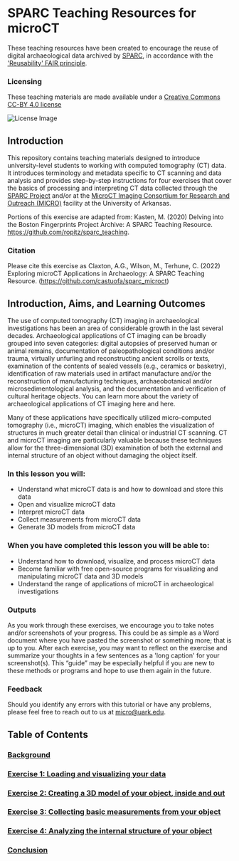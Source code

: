 # SPARC Teaching Resources for microCT

These teaching resources have been created to encourage the reuse of digital archaeological data archived by [SPARC](https://sparc.cast.uark.edu/), in accordance with the ['Reusability' FAIR principle](https://www.go-fair.org/fair-principles/).

### Licensing
These teaching materials are made available under a [Creative Commons CC-BY 4.0 license](https://creativecommons.org/licenses/by/4.0/)

![License Image](https://mirrors.creativecommons.org/presskit/buttons/88x31/png/by.png)

## Introduction
This repository contains teaching materials designed to introduce university-level students to working with computed tomography (CT) data. It introduces terminology and metadata specific to CT scanning and data analysis and provides step-by-step instructions for four exercises that cover the basics of processing and interpreting CT data collected through the [SPARC Project](https://sparc.cast.uark.edu/) and/or at the [MicroCT Imaging Consortium for Research and Outreach (MICRO)](https://micro.uark.edu/) facility at the University of Arkansas. 

Portions of this exercise are adapted from: Kasten, M. (2020) Delving into the Boston Fingerprints Project Archive: A SPARC Teaching Resource. https://github.com/ropitz/sparc_teaching.  

### Citation
Please cite this exercise as Claxton, A.G., Wilson, M., Terhune, C. (2022) Exploring microCT Applications in Archaeology: A SPARC Teaching Resource. (https://github.com/castuofa/sparc_microct)


## Introduction, Aims, and Learning Outcomes
The use of computed tomography (CT) imaging in archaeological investigations has been an area of considerable growth in the last several decades. Archaeological applications of CT imaging can be broadly grouped into seven categories: digital autopsies of preserved human or animal remains, documentation of paleopathological conditions and/or trauma, virtually unfurling and reconstructing ancient scrolls or texts, examination of the contents of sealed vessels (e.g., ceramics or basketry), identification of raw materials used in artifact manufacture and/or the reconstruction of manufacturing techniques, archaeobotanical and/or microsedimentological analysis, and the documentation and verification of cultural heritage objects. You can learn more about the variety of archaeological applications of CT imaging here and here. 

Many of these applications have specifically utilized micro-computed tomography (i.e., microCT) imaging, which enables the visualization of structures in much greater detail than clinical or industrial CT scanning. CT and microCT imaging are particularly valuable because these techniques allow for the three-dimensional (3D) examination of both the external and internal structure of an object without damaging the object itself. 

### In this lesson you will:
<ul>
  <li>Understand what microCT data is and how to download and store this data</li>
  <li>Open and visualize microCT data</li>
  <li>Interpret microCT data</li>
  <li>Collect measurements from microCT data</li>
  <li>Generate 3D models from microCT data</li>
</ul>

### When you have completed this lesson you will be able to:
<ul>
  <li>Understand how to download, visualize, and process microCT data</li>
  <li>Become familiar with free open-source programs for visualizing and manipulating microCT data and 3D models</li>
  <li>Understand the range of applications of microCT in archaeological investigations</li>
</ul>

### Outputs
As you work through these exercises, we encourage you to take notes and/or screenshots of your progress. This could be as simple as a Word document where you have pasted the screenshot or something more; that is up to you. After each exercise, you may want to reflect on the exercise and summarize your thoughts in a few sentences as a 'long caption' for your screenshot(s). This “guide” may be especially helpful if you are new to these methods or programs and hope to use them again in the future. 

### Feedback
Should you identify any errors with this tutorial or have any problems, please feel free to reach out to us at micro@uark.edu. 

## Table of Contents
### [Background](/background.md)

### [Exercise 1: Loading and visualizing your data](/exercise_1.md)

### [Exercise 2: Creating a 3D model of your object, inside and out](/exercise_2.md)

### [Exercise 3: Collecting basic measurements from your object](/exercise_3.md)

### [Exercise 4: Analyzing the internal structure of your object](/exercise_4.md)

### [Conclusion](/conclusion.md)
